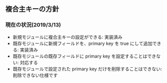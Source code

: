 
## 複合主キーの方針

### 現在の状況(2019/3/13)

* 新規モジュールに複合主キーの設定ができる: 実装済み
* 既存モジュールに新規フィールドを、primary key を true  にして追加できる: 実装済み
* 既存モジュールの既存フィールドに primary key を設定することはできない: 対応する
* 既存モジュールで設定された primary key だけを削除することはできない: 削除できない仕様です

